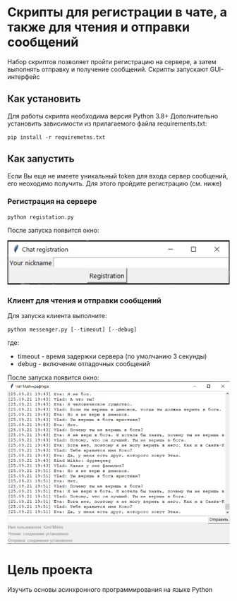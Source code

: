 # Скрипты для регистрации в чате, а также для чтения и отправки сообщений

Набор скриптов позволяет пройти регистрацию на сервере, а затем выполнять отправку
и получение сообщений.
Скрипты запускают GUI-интерфейс

## Как установить

Для работы скрипта необходима версия Python 3.8+
Дополнительно установить зависимости из прилагаемого файла requirements.txt:
```commandline
pip install -r requiremetns.txt
```

## Как запустить
Если Вы еще не имеете уникальный token для входа сервер сообщений, его неоходимо
получить. Для этого пройдите регистрацию (см. ниже)

### Регистрация на сервере
```commandline
python registation.py
```
После запуска появится окно:

![registaration window](src/registration_window.PNG)


### Клиент для чтения и отправки сообщений
Для запуска клиента выполните:
```commandline
python messenger.py [--timeout] [--debug]
```
где:
+ timeout - время задержки сервера (по умолчанию 3 секунды)
+ debug - включение отладочных сообщений

После запуска появится окно:
![messenger_window](src/messenger_window.PNG)
 
# Цель проекта
Изучить основы асинхронного программирования на языке Python

